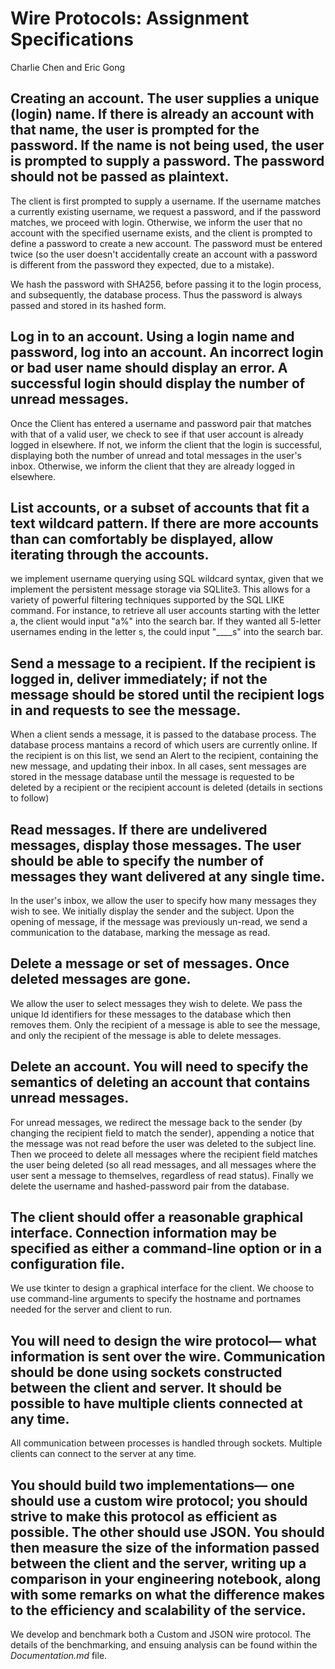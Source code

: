 # Wire Protocols: Assignment Specifications
Charlie Chen and Eric Gong

## Creating an account. The user supplies a unique (login) name. If there is already an account with that name, the user is prompted for the password. If the name is not being used, the user is prompted to supply a password. The password should not be passed as plaintext.
The client is first prompted to supply a username. If the username matches a currently existing username, we request a password, and if the password matches, we proceed with login. Otherwise, we inform the user that no account with the specified username exists, and the client is prompted to define a password to create a new account. The password must be entered twice (so the user doesn't accidentally create an account with a password is different from the password they expected, due to a mistake). 

We hash the password with SHA256, before passing it to the login process, and subsequently, the database process. Thus the password is always passed and stored in its hashed form.

## Log in to an account. Using a login name and password, log into an account. An incorrect login or bad user name should display an error. A successful login should display the number of unread messages.
Once the Client has entered a username and password pair that matches with that of a valid user, we check to see if that user account is already logged in elsewhere. If not, we inform the client that the login is successful, displaying both the number of unread and total messages in the user's inbox. Otherwise, we inform the client that they are already logged in elsewhere.

## List accounts, or a subset of accounts that fit a text wildcard pattern. If there are more accounts than can comfortably be displayed, allow iterating through the accounts.
we implement username querying using SQL wildcard syntax, given that we implement the persistent message storage via SQLlite3. This allows for a variety of powerful filtering techniques supported by the SQL LIKE command. For instance, to retrieve all user accounts starting with the letter a, the client would input "a%" into the search bar. If they wanted all 5-letter usernames ending in the letter s, the could input "____s" into the search bar.

## Send a message to a recipient. If the recipient is logged in, deliver immediately; if not the message should be stored until the recipient logs in and requests to see the message.
When a client sends a message, it is passed to the database process. The database process mantains a record of which users are currently online. If the recipient is on this list, we send an Alert to the recipient, containing the new message, and updating their inbox. In all cases, sent messages are stored in the message database until the message is requested to be deleted by a recipient or the recipient account is deleted (details in sections to follow)

## Read messages. If there are undelivered messages, display those messages. The user should be able to specify the number of messages they want delivered at any single time.
In the user's inbox, we allow the user to specify how many messages they wish to see. We initially display the sender and the subject. Upon the opening of message, if the message was previously un-read, we send a communication to the database, marking the message as read.

## Delete a message or set of messages. Once deleted messages are gone.
We allow the user to select messages they wish to delete. We pass the unique Id identifiers for these messages to the database which then removes them. Only the recipient of a message is able to see the message, and only the recipient of the message is able to delete messages.

## Delete an account. You will need to specify the semantics of deleting an account that contains unread messages.
For unread messages, we redirect the message back to the sender (by changing the recipient field to match the sender), appending a notice that the message was not read before the user was deleted to the subject line. Then we proceed to delete all messages where the recipient field matches the user being deleted (so all read messages, and all messages where the user sent a message to themselves, regardless of read status). Finally we delete the username and hashed-password pair from the database.

## The client should offer a reasonable graphical interface. Connection information may be specified as either a command-line option or in a configuration file.
We use tkinter to design a graphical interface for the client. We choose to use command-line arguments to specify the hostname and portnames needed for the server and client to run.

## You will need to design the wire protocol— what information is sent over the wire. Communication should be done using sockets constructed between the client and server. It should be possible to have multiple clients connected at any time.
All communication between processes is handled through sockets. Multiple clients can connect to the server at any time.

## You should build two implementations— one should use a custom wire protocol; you should strive to make this protocol as efficient as possible. The other should use JSON. You should then measure the size of the information passed between the client and the server, writing up a comparison in your engineering notebook, along with some remarks on what the difference makes to the efficiency and scalability of the service.
We develop and benchmark both a Custom and JSON wire protocol. The details of the benchmarking, and ensuing analysis can be found within the *Documentation.md* file.